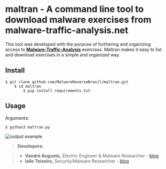 **maltran** - A command line tool to download malware exercises from malware-traffic-analysis.net
===================


This tool was developed with the purpose of furthering and organizing access to **[Malware-Traffic-Analysis][3]** exercises. Maltran makes it easy to list and download exercises in a simple and organized way.

<i class="icon-puzzle"></i> Install
-------------

	$ git clone github.com/MalwareReverseBrasil/maltran.git
		$ cd maltran
			$ pip install requirements.txt
			
		

<i class="icon-puzzle"></i> Usage
-------------
Arguments:

	$ python3 maltran.py

	

![output example](https://image.prntscr.com/image/lZXytngvTUu1YEsi3YbOYg.jpg)


> <i class="icon-bug"></i>**Developers:** 

> - **Vandré  Augusto,** Electric Engineer & Malware Researcher - [blog][2]
> - **Ialle Teixeira,** Security/Malware Researcher - [blog][1]

  [1]: http://malwareverse.com/author/admin/
  [2]: http://malwareverse.com/author/drinkordie/
  [3]: http://malware-traffic-analysis.net/ 
